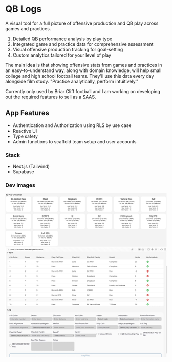 # QB Logs
A visual tool for a full picture of offensive production and QB play across games and practices.
1. Detailed QB performance analysis by play type
2. Integrated game and practice data for comprehensive assessment
3. Visual offensive production tracking for goal-setting
4. Custom analytics tailored for your level of play

The main idea is that showing offensive stats from games and practices in an easy-to-understand way, along with domain knowledge, will help small college and high school football teams. They'll use this data every day alongside film study. "Practice analytically, perform intuitively."

Currently only used by Briar Cliff football and I am working on developing out the required features to sell as a SAAS.

## App Features
- Authentication and Authorization using RLS by use case
- Reactive UI
- Type safety
- Admin functions to scaffold team setup and user accounts

### Stack
- Next.js (Tailwind)
- Supabase

### Dev Images
![QB Logs demo image](images/QBL-family-breakdown.png)
![QB Logs demo image](images/QBL-log.png)
